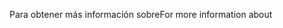 <span data-ttu-id="64454-101">Para obtener más información sobre</span><span class="sxs-lookup"><span data-stu-id="64454-101">For more information about</span></span>